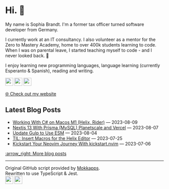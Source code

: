 <h1>Hi. 👋</h1>
<p>My name is Sophia Brandt. I'm a former tax officer turned software developer from Germany.</p>
<p>I currently work at an IT consultancy. I also volunteer as a mentor for the Zero to Mastery Academy, home to over 400k students learning to code.<br>
When I was on parental leave, I started teaching myself to code - and I never looked back. 💜</p>
<p>I enjoy learning new programming languages, language learning (currently Esperanto &amp; Spanish), reading and writing.</p>
<p><a href="https://hachyderm.io/@sbr"><img src="https://img.shields.io/badge/mastodon-6364FF.svg?&style=for-the-badge&logo=mastodon&logoColor=white" height=25></a> <a href="https://www.linkedin.com/in/sophiabrandt"><img src="https://img.shields.io/badge/linkedin-0077B5.svg?&style=for-the-badge&logo=linkedin&logoColor=white" height=25></a> <a href="https://dev.to/sophiabrandt"><img src="https://img.shields.io/badge/DEV.TO-0A0A0A.svg?&style=for-the-badge&logo=dev-dot-to&logoColor=white" height=25></a></p>
<p><a href="https://www.sophiabrandt.com">🌐 Check out my website</a></p>
<h2>Latest Blog Posts</h2>
<ul>
        <li><a href="https://www.rockyourcode.com/working-with-c-sharp-on-macos-m1-helix-rider/">Working With C# on Macos M1 (Helix, Rider)</a> — 2023-08-09</li><li><a href="https://www.rockyourcode.com/nextjs-13-with-prisma-mysql-planetscale-and-vercel/">Nextjs 13 With Prisma (MySQL) Planetscale and Vercel</a> — 2023-08-07</li><li><a href="https://www.rockyourcode.com/update-gulp-to-use-esm/">Update Gulp to Use ESM</a> — 2023-08-04</li><li><a href="https://www.rockyourcode.com/til-insert-macros-for-the-helix-editor/">TIL: Insert Macros for the Helix Editor</a> — 2023-07-25</li><li><a href="https://www.rockyourcode.com/kickstart-your-neovim-journey-with-kickstart-nvim/">Kickstart Your Neovim Journey With kickstart.nvim</a> — 2023-07-06</li>
      </ul>
<a href=https://www.rockyourcode.com>:arrow_right: More blog posts</a><hr />
<p>Original GitHub script provided by <a href="https://github.com/Mokkapps/mokkapps/blob/master/index.js">Mokkapps</a>.<br>
Rewritten to use TypeScript &amp; Jest.<br>
<a href="https://github.com/sophiabrandt/sophiabrandt/blob/master/src/index.ts"><img src="https://img.shields.io/badge/TypeScript-007acc.svg?&style=for-the-badge&logo=TypeScript&logoColor=white" height=25></a> <a href="https://github.com/sophiabrandt/sophiabrandt/blob/master/src/index.spec.ts"><img src="https://img.shields.io/badge/Jest-C21325.svg?&style=for-the-badge&logo=Jest&logoColor=white" height=25></a></p>
